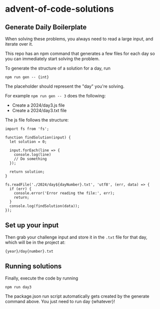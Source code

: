 # advent-of-code-solutions

## Generate Daily Boilerplate

When solving these problems, you always need to read a large input, and iterate over it. 

This repo has an npm command that generates a few files for each day so you can immediately start solving the problem.

To generate the structure of a solution for a day, run
```
npm run gen -- {int}
```
The placeholder should represent the "day" you're solving. 

For example `npm run gen -- 3` does the following:
- Create a 2024/day3.js file
- Create a 2024/day3.txt file

The js file follows the structure:

```
import fs from 'fs';

function findSolution(input) {
  let solution = 0;

  input.forEach(line => {
    console.log(line)
    // Do something
  });

  return solution;
}

fs.readFile('./2024/day${dayNumber}.txt', 'utf8', (err, data) => {
  if (err) {
    console.error('Error reading the file:', err);
    return;
  }
  console.log(findSolution(data));
});
```

## Set up your input

Then grab your challenge input and store it in the `.txt` file for that day, which will be in the project at:
```
{year}/day{number}.txt
```

## Running solutions

Finally, execute the code by running

```
npm run day3
```

The package.json run script automatically gets created by the generate command above. You just need to run day {whatever}!
